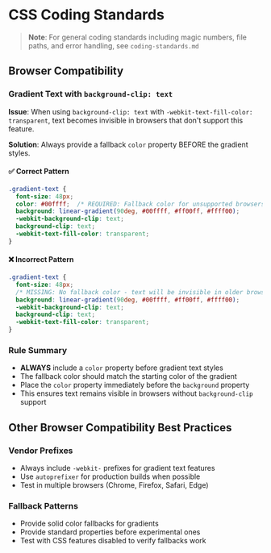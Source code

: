 # CSS Coding Standards

> **Note**: For general coding standards including magic numbers, file paths, and error handling, see `coding-standards.md`

## Browser Compatibility

### Gradient Text with `background-clip: text`

**Issue**: When using `background-clip: text` with `-webkit-text-fill-color: transparent`, text becomes invisible in browsers that don't support this feature.

**Solution**: Always provide a fallback `color` property BEFORE the gradient styles.

#### ✅ Correct Pattern
```css
.gradient-text {
  font-size: 48px;
  color: #00ffff;  /* REQUIRED: Fallback color for unsupported browsers */
  background: linear-gradient(90deg, #00ffff, #ff00ff, #ffff00);
  -webkit-background-clip: text;
  background-clip: text;
  -webkit-text-fill-color: transparent;
}
```

#### ❌ Incorrect Pattern
```css
.gradient-text {
  font-size: 48px;
  /* MISSING: No fallback color - text will be invisible in older browsers */
  background: linear-gradient(90deg, #00ffff, #ff00ff, #ffff00);
  -webkit-background-clip: text;
  background-clip: text;
  -webkit-text-fill-color: transparent;
}
```

### Rule Summary
- **ALWAYS** include a `color` property before gradient text styles
- The fallback color should match the starting color of the gradient
- Place the `color` property immediately before the `background` property
- This ensures text remains visible in browsers without `background-clip` support

## Other Browser Compatibility Best Practices

### Vendor Prefixes
- Always include `-webkit-` prefixes for gradient text features
- Use `autoprefixer` for production builds when possible
- Test in multiple browsers (Chrome, Firefox, Safari, Edge)

### Fallback Patterns
- Provide solid color fallbacks for gradients
- Provide standard properties before experimental ones
- Test with CSS features disabled to verify fallbacks work
